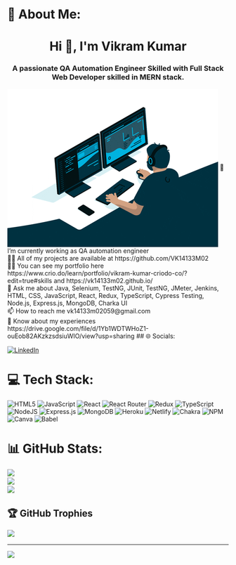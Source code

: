 # 💫 About Me:

<h1 align="center">Hi 👋, I'm Vikram Kumar</h1>
<h3 align="center">A passionate QA Automation Engineer Skilled with Full Stack Web Developer skilled in MERN stack.</h3>
<img align="center" src="./animation.gif" alt="animation">
🌱 I’m currently working as QA automation engineer<br>👨‍💻 All of my projects are available at https://github.com/VK14133M02<br>👨‍💻 You can see my portfolio here  https://www.crio.do/learn/portfolio/vikram-kumar-criodo-co/?edit=true#skills and https://vk14133m02.github.io/<br>💬 Ask me about Java, Selenium, TestNG, JUnit, TestNG, JMeter, Jenkins, HTML, CSS, JavaScript, React, Redux, TypeScript, Cypress Testing, Node.js, Express.js, MongoDB, Charka UI<br>📫 How to reach me vk14133m02059@gmail.com<br>📄 Know about my experiences https://drive.google.com/file/d/1Yb1WDTWHoZ1-ouEob82AKzkzsdsiuWIO/view?usp=sharing
## 🌐 Socials:

[![LinkedIn](https://img.shields.io/badge/LinkedIn-%230077B5.svg?logo=linkedin&logoColor=white)](https://linkedin.com/in/vikram-kumar850)

# 💻 Tech Stack:

![HTML5](https://img.shields.io/badge/html5-%23E34F26.svg?style=for-the-badge&logo=html5&logoColor=white) ![JavaScript](https://img.shields.io/badge/javascript-%23323330.svg?style=for-the-badge&logo=javascript&logoColor=%23F7DF1E) ![React](https://img.shields.io/badge/react-%2320232a.svg?style=for-the-badge&logo=react&logoColor=%2361DAFB) ![React Router](https://img.shields.io/badge/React_Router-CA4245?style=for-the-badge&logo=react-router&logoColor=white) ![Redux](https://img.shields.io/badge/redux-%23593d88.svg?style=for-the-badge&logo=redux&logoColor=white) ![TypeScript](https://img.shields.io/badge/typescript-%23007ACC.svg?style=for-the-badge&logo=typescript&logoColor=white) ![NodeJS](https://img.shields.io/badge/node.js-6DA55F?style=for-the-badge&logo=node.js&logoColor=white) ![Express.js](https://img.shields.io/badge/express.js-%23404d59.svg?style=for-the-badge&logo=express&logoColor=%2361DAFB) ![MongoDB](https://img.shields.io/badge/MongoDB-%234ea94b.svg?style=for-the-badge&logo=mongodb&logoColor=white) ![Heroku](https://img.shields.io/badge/heroku-%23430098.svg?style=for-the-badge&logo=heroku&logoColor=white) ![Netlify](https://img.shields.io/badge/netlify-%23000000.svg?style=for-the-badge&logo=netlify&logoColor=#00C7B7) ![Chakra](https://img.shields.io/badge/chakra-%234ED1C5.svg?style=for-the-badge&logo=chakraui&logoColor=white) ![NPM](https://img.shields.io/badge/NPM-%23000000.svg?style=for-the-badge&logo=npm&logoColor=white) ![Canva](https://img.shields.io/badge/Canva-%2300C4CC.svg?style=for-the-badge&logo=Canva&logoColor=white) ![Babel](https://img.shields.io/badge/Babel-F9DC3e?style=for-the-badge&logo=babel&logoColor=black)

# 📊 GitHub Stats:

![](https://github-readme-stats.vercel.app/api?username=VK14133M02&theme=slateorange&hide_border=true&include_all_commits=true&count_private=false)<br/>
![](https://github-readme-streak-stats.herokuapp.com/?user=VK14133M02&theme=slateorange&hide_border=true)<br/>
![](https://github-readme-stats.vercel.app/api/top-langs/?username=VK14133M02&theme=slateorange&hide_border=true&include_all_commits=true&count_private=false&layout=compact)

## 🏆 GitHub Trophies

![](https://github-profile-trophy.vercel.app/?username=VK14133M02&theme=radical&no-frame=true&no-bg=false&margin-w=4)

---

[![](https://visitcount.itsvg.in/api?id=VK14133M02&icon=5&color=3)](https://visitcount.itsvg.in)

<!-- Proudly created with GPRM ( https://gprm.itsvg.in ) -->
